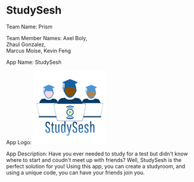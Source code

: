 # StudySesh 
 Team Name: Prism 
 
 Team Member Names:
 Axel Boly,   
 Zhaul Gonzalez,  
 Marcus Moise, 
 Kevin Feng   
 
 App Name: StudySesh  
 
 App Logo: 
 ![Logo](e19b6aad-83cc-4e7b-afb9-ea7dc8641f67_200x200.png)  
 
 App Description: 
  Have you ever needed to study for a test but didn't know where to start and coudn't meet up with friends? Well, StudySesh is the perfect solution for you! Using this app, you can create a studyroom, and using a unique code, you can have your friends join you.
 
 

